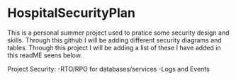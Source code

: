 # HospitalSecurityPlan
This is a personal summer project used to pratice some security design and skills.
Through this github I will be adding different security diagrams and tables.
Through this project I will be adding a list of these I have added in this readME seens below.

Project Security:
	-RTO/RPO for databases/services
	-Logs and Events
